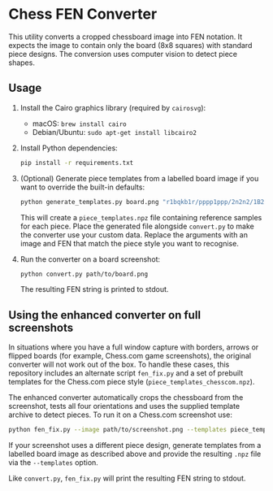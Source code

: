 # Chess FEN Converter

This utility converts a cropped chessboard image into FEN notation. It expects the image to contain only the board (8x8 squares) with standard piece designs. The conversion uses computer vision to detect piece shapes.

## Usage

1. Install the Cairo graphics library (required by `cairosvg`):
   - macOS: `brew install cairo`
   - Debian/Ubuntu: `sudo apt-get install libcairo2`

2. Install Python dependencies:

   ```bash
   pip install -r requirements.txt
   ```

3. (Optional) Generate piece templates from a labelled board image if you want
   to override the built-in defaults:

   ```bash
   python generate_templates.py board.png "r1bqkb1r/pppp1ppp/2n2n2/1B2p3/4P3/5N2/PPPP1PPP/RNBQK2R w KQkq - 4 4"
   ```
   This will create a `piece_templates.npz` file containing reference samples for each piece. Place the generated file alongside
   `convert.py` to make the converter use your custom data. Replace the arguments with an image and FEN that match the piece style
   you want to recognise.

4. Run the converter on a board screenshot:

   ```bash
   python convert.py path/to/board.png
   ```

   The resulting FEN string is printed to stdout.

## Using the enhanced converter on full screenshots

In situations where you have a full window capture with borders, arrows or flipped boards (for example, Chess.com game screenshots), the original converter will not work out of the box.  To handle these cases, this repository includes an alternate script `fen_fix.py` and a set of prebuilt templates for the Chess.com piece style (`piece_templates_chesscom.npz`).

The enhanced converter automatically crops the chessboard from the screenshot, tests all four orientations and uses the supplied template archive to detect pieces.  To run it on a Chess.com screenshot use:

```bash
python fen_fix.py --image path/to/screenshot.png --templates piece_templates_chesscom.npz
```

If your screenshot uses a different piece design, generate templates from a labelled board image as described above and provide the resulting `.npz` file via the `--templates` option.

Like `convert.py`, `fen_fix.py` will print the resulting FEN string to stdout.
